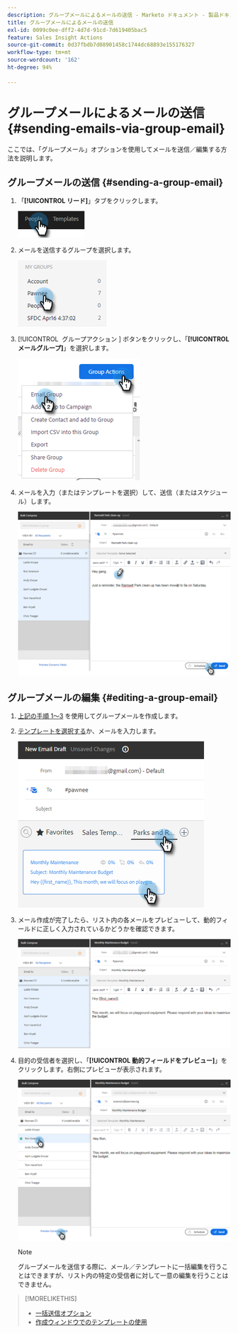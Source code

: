 ```yaml
---
description: グループメールによるメールの送信 - Marketo ドキュメント - 製品ドキュメント
title: グループメールによるメールの送信
exl-id: 0099c0ee-dff2-4d7d-91cd-7d619405bac5
feature: Sales Insight Actions
source-git-commit: 0d37fbdb7d08901458c1744dc68893e155176327
workflow-type: tm+mt
source-wordcount: '162'
ht-degree: 94%

---
```


# グループメールによるメールの送信 {#sending-emails-via-group-email}

ここでは、「グループメール」オプションを使用してメールを送信／編集する方法を説明します。

## グループメールの送信 {#sending-a-group-email}

1. 「**[!UICONTROL リード]**」タブをクリックします。

   ![](assets/sending-emails-via-group-email-1.png)

1. メールを送信するグループを選択します。

   ![](assets/sending-emails-via-group-email-2.png)

1. [!UICONTROL &#x200B; グループアクション &#x200B;] ボタンをクリックし、「**[!UICONTROL メールグループ]**」を選択します。

   ![](assets/sending-emails-via-group-email-3.png)

1. メールを入力（またはテンプレートを選択）して、送信（またはスケジュール）します。

   ![](assets/sending-emails-via-group-email-4.png)

## グループメールの編集 {#editing-a-group-email}

1. [上記の手順 1～3](#sending-a-group-email) を使用してグループメールを作成します。

1. [テンプレートを選択する](/help/marketo/product-docs/marketo-sales-insight/actions/email/using-the-compose-window/using-a-template-in-the-compose-window.md)か、メールを入力します。

   ![](assets/sending-emails-via-group-email-5.png)

1. メール作成が完了したら、リスト内の各メールをプレビューして、動的フィールドに正しく入力されているかどうかを確認できます。

   ![](assets/sending-emails-via-group-email-6.png)

1. 目的の受信者を選択し、「**[!UICONTROL 動的フィールドをプレビュー]**」をクリックします。右側にプレビューが表示されます。

   ![](assets/sending-emails-via-group-email-7.png)

   >[!NOTE]
   >
   >グループメールを送信する際に、メール／テンプレートに一括編集を行うことはできますが、リスト内の特定の受信者に対して一意の編集を行うことはできません。

>[!MORELIKETHIS]
>
>* [一括送信オプション](/help/marketo/product-docs/marketo-sales-insight/actions/email/using-the-compose-window/bulk-emailing-options.md)
>* [作成ウィンドウでのテンプレートの使用](/help/marketo/product-docs/marketo-sales-insight/actions/email/using-the-compose-window/using-a-template-in-the-compose-window.md)
